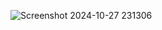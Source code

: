 ![Screenshot 2024-10-27 231306](https://github.com/user-attachments/assets/972581f7-02e6-4925-87b6-1d71d8dab5da)
